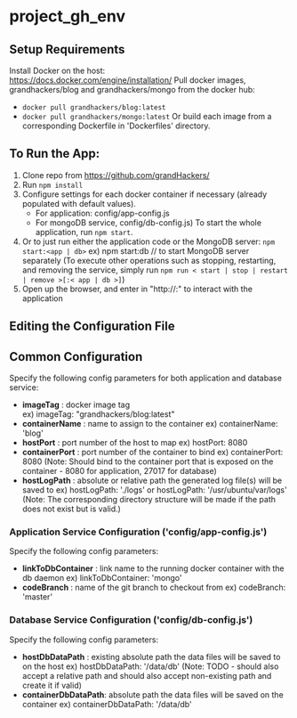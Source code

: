 # project_gh_env

## Setup Requirements
Install Docker on the host:  
https://docs.docker.com/engine/installation/
Pull docker images, grandhackers/blog and grandhackers/mongo from the docker hub:
- `docker pull grandhackers/blog:latest`
- `docker pull grandhackers/mongo:latest`
Or build each image from a corresponding Dockerfile in 'Dockerfiles' directory. 


## To Run the App:
1. Clone repo from https://github.com/grandHackers/ 
2. Run `npm install`
3. Configure settings for each docker container if necessary (already populated with default values).  
    * For application: config/app-config.js  
    * For mongoDB service, config/db-config.js) 
    To start the whole application, run `npm start`. 
4. Or to just run either the application code or the MongoDB server:
    `npm start:<app | db>`
    ex) npm start:db  // to start MongoDB server separately
    (To execute other operations such as stopping, restarting, and removing the service,
    simply run `npm run < start | stop | restart | remove >[:< app | db >]`)
5. Open up the browser, and enter in "http://<ip-of-the-docker-host-machine>:<designatedHostPort>" to interact with the application  


## Editing the Configuration File
## Common Configuration 
Specify the following config parameters for both application and database service:
- **imageTag** :  docker image tag <string>  
    ex) imageTag: "grandhackers/blog:latest"
- **containerName** : name to assign to the container <string>
    ex) containerName: 'blog'
- **hostPort** : port number of the host to map <integer>
    ex) hostPort: 8080
- **containerPort** : port number of the container to bind <integer>
    ex) containerPort: 8080
    (Note: Should bind to the container port that is exposed on the container - 
    8080 for application, 27017 for database) 
- **hostLogPath** : absolute or relative path the generated log file(s) will be saved to <string>
    ex) hostLogPath: './logs'  or hostLogPath: '/usr/ubuntu/var/logs'    
    (Note: The corresponding directory structure will be made if the path does not exist but is valid.)

### Application Service Configuration ('config/app-config.js')
Specify the following config parameters:
- **linkToDbContainer** : link name to the running docker container with the db daemon <string>
    ex) linkToDbContainer: 'mongo'
- **codeBranch** : name of the git branch to checkout from <string>
    ex) codeBranch: 'master'

### Database Service Configuration ('config/db-config.js')
Specify the following config parameters:
- **hostDbDataPath** : existing absolute path the data files will be saved to on the host <string>
    ex) hostDbDataPath: '/data/db'
    (Note: TODO - should also accept a relative path and should also accept non-existing path and create it if valid)
- **containerDbDataPath**: absolute path the data files will be saved on the container <string>
    ex) containerDbDataPath: '/data/db'